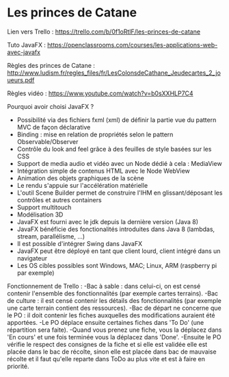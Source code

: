 # Les princes de Catane

Lien vers Trello : https://trello.com/b/0f1oRtlF/les-princes-de-catane

Tuto JavaFX : https://openclassrooms.com/courses/les-applications-web-avec-javafx

Règles des princes de Catane : http://www.ludism.fr/regles_files/fr/LesColonsdeCathane_Jeudecartes_2_joueurs.pdf

Règles vidéo : https://www.youtube.com/watch?v=b0sXXHLP7C4

Pourquoi avoir choisi JavaFX ?
- Possibilité via des fichiers fxml (xml) de définir la partie vue du pattern MVC de façon déclarative
- Binding : mise en relation de propriétés selon le pattern Observable/Observer
- Contrôle du look and feel grâce à des feuilles de style basées sur les CSS
- Support de media audio et vidéo avec un Node dédié à cela : MediaView
- Intégration simple de contenus HTML avec le Node WebView
- Animation des objets graphiques de la scène
- Le rendu s'appuie sur l'accélération matérielle
- L'outil Scene Builder permet de construire l'IHM en glissant/déposant les contrôles et autres containers
- Support multitouch
- Modélisation 3D
- JavaFX est fourni avec le jdk depuis la dernière version (Java 8)
- JavaFX bénéficie des fonctionalités introduites dans Java 8 (lambdas, stream, parallélisme, ...)
- Il est possible d'intégrer Swing dans JavaFX
- JavaFX peut être déployé en tant que client lourd, client intégré dans un navigateur
- Les OS cibles possibles sont Windows, MAC; Linux, ARM (raspberry pi par exemple)

Fonctionnement de Trello :
-Bac à sable : dans celui-ci, on est censé contenir l'ensemble des fonctionnalités (par exemple cartes terrains).
-Bac de culture : il est censé contenir les détails des fonctionnalités (par exemple une carte terrain contient des ressources).
-Bac de départ ne concerne que le PO : il doit contenir les fiches auxquelles des modifications auraient été apportées.
-Le PO déplace ensuite certaines fiches dans 'To Do' (une répartition sera faite).
-Quand vous prenez une fiche, vous la déplacez dans 'En cours' et une fois terminée vous la déplacez dans 'Done'.
-Ensuite le PO vérifie le respect des consignes de la fiche et si elle est validée elle est placée dans le bac de récolte, sinon elle est placée dans bac de mauvaise récolte et il faut qu'elle reparte dans ToDo au plus vite et est à faire en priorité.
